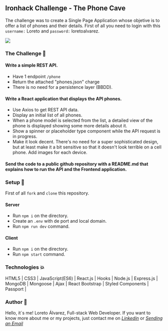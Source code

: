 ## Ironhack Challenge - The Phone Cave

The challenge was to create a Single Page Application whose objetive is to offer a list of phones and their details. First of all you need to login with this `username:` Loreto and `password:` loretoalvarez.

<img src="https://res.cloudinary.com/loretoavoces/image/upload/v1610918696/fotos-navidad/Captura_de_pantalla_de_2021-01-17_22-20-58_bd3x6d.png"></img>

### The Challenge :muscle:

#### Write a simple REST API.
 - Have 1 endpoint `/phone`
 - Return the attached "phones.json" charge
 - There is no need for a persistence layer (BBDD). 

#### Write a React application that displays the API phones.
 - Use Axios to get REST API data.
 - Display an initial list of all phones.
 - When a phone model is selected from the list, a detailed view of the phone is displayed showing some more details about it.
 - Show a spinner or placeholder type component while the API request is in progress.
 - Make it look decent. There's no need for a super sophisticated design, but at least make it a bit sensitive so that it doesn't look terrible on a cell phone. Add images for each device.

#### Send the code to a public github repository with a README.md that explains how to run the API and the Frontend application.

### Setup :rocket:

First of all `fork` and `clone` this repository.

#### Server
- Run `npm i` on the directory.
- Create an `.env` with de port and local domain.
- Run `npm run dev` command. 

#### Client
- Run `npm i` on the directory.
- Run `npm start` command. 

### Technologies :boom:

HTML5 | CSS3 | JavaScript(ES6) | React.js | Hooks | Node.js | Express.js | MongoDB | Mongoose | Ajax | React Bootstrap | Styled Components | Passport |

### Author :woman: 
Hello, it´s me! Loreto Álvarez, Full-stack Web Developer. If you want to know more about me or my projects, just contact me on 
<i><a href="https://www.linkedin.com/in/loreto-alvarez-voces/">Linkedin</a></i> or <i><a href = "mailto: loretoavoces@gmail.com">Sending an Email</a></i> <br />




